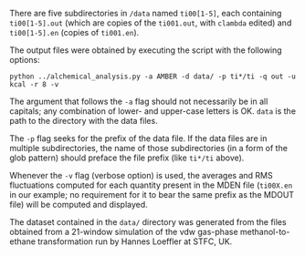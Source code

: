 There are five subdirectories in `/data` named `ti00[1-5]`, each containing `ti00[1-5].out` (which are copies of the `ti001.out`, with `clambda` edited)
and `ti00[1-5].en` (copies of `ti001.en`).

The output files were obtained by executing the script with the following options:

`python ../alchemical_analysis.py -a AMBER -d data/ -p ti*/ti -q out -u kcal -r 8 -v`

The argument that follows the `-a` flag should not necessarily be in all capitals; any combination of lower- and upper-case letters is OK.
`data` is the path to the directory with the data files.

The `-p` flag seeks for the prefix of the data file. If the data files are in multiple subdirectories,
the name of those subdirectories (in a form of the glob pattern) should preface the file prefix (like `ti*/ti` above).

Whenever the `-v` flag (verbose option) is used, the averages and RMS fluctuations computed for each quantity present in the MDEN file (`ti00X.en` in our example; no requirement for it to bear the same prefix as the MDOUT file) will be computed and displayed.

The dataset contained in the `data/` directory was generated from the files obtained from a 21-window simulation of the vdw gas-phase methanol-to-ethane transformation run by Hannes Loeffler at STFC, UK.
